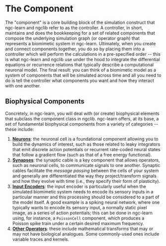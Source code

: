 # The Component

The "component" is a core building block of the simulation construct that
ngc-learn and ngclib refer to as the controller. A controller, in short, maintains
and does the bookkeeping for a set of related components that compose the
underlying simulation graph (or operator graph) that represents a biomimetic
system in ngc-learn. Ultimately, when you create and connect components together,
you do so by placing them into a controller which will perform the calculations
in a pre-specified order -- this is what ngc-learn and ngclib use under the hood
to integrate the differential equations or recurrence relations that typically
describe a computational neuronal model. The final result: you can think of a
biomimetic model as a system of components that will be simulated across
time and all you need to do is tell the controller what components you want and
how they interact with one another.

## Biophysical Components

Concretely, in ngc-learn, you will deal with (or create) biophysical elements
that subclass the component class in ngclib. ngc-learn offers, at its base, a
set of fundamental biophysical components from a variety of categories -- these
include:
1. <b>[Neurons](../modeling/neurons.md)</b>: the neuronal cell is a foundational component allowing you to build
   the dynamics of interest, such as those related to leaky integrators that
   emit discrete action potentials or recurrent rate-coded neural states that
   follow a gradient flow (such as that of a free energy functional).
2. <b>[Synapses](../modeling/synapses.md)</b>: the synaptic cable is a key component that allows operators,
   such as neuronal cells, to communicate signals to one another. Synaptic cables
   facilitate the <i>message passing</i> between the cells of your system and
   generally are differentiated the way they project/transform signals and how
   they evolve with time (i.e., they specify their form of plasticity).
3. <b>[Input Encoders](../modeling/input_encoders.md)</b>: the input encoder is particularly useful when the
   simulated biomimetic system needs to encode its sensory inputs in a particular
   manner and this processing should be considered to a part of the model itself.
   A good example is a spiking neural network, where one typically wants to
   encode its sensory input, a normally static pixel image, as a series of action
   potentials; this can be done in ngc-learn using, for instance, a `PoissonCell`
   component, which produces a Poisson spike train under a certain desired
   maximum frequency.
4. <b>[Other Operators](../modeling/other_ops.md)</b>: these include mathematical transforms that may or
   may not have biological analogues. Some commonly-used ones include variable
   traces and kernels.

